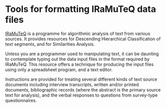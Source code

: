 # Tools for formatting IRaMuTeQ data files
[IRaMuTeQ](http://iramuteq.org/) is a programme for algorithmic analysis of text from various sources. It provides resources for Descending Hierarchical Classification of text segments, and for Similarities Analysis.

Unless you are a programmer used to manipulating text, it can be daunting to contemplate typing out the data input files in the format required by IRaMuTeQ. This resource offers a technique for producing the input files using only a spreadsheet program, and a text editor. 

Instructions are provided for treating several different kinds of text source documents including interview transcripts, written and/or printed documents, bibliographic records (where the abstract is the primary source text for analysis), and the verbal responses to questions from survey-type questionnaires.
